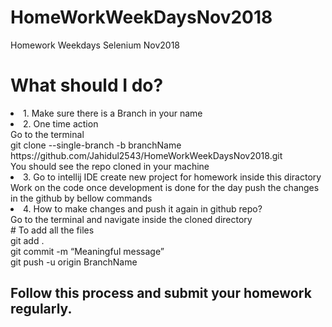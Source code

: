 # HomeWorkWeekDaysNov2018
Homework Weekdays Selenium Nov2018
<h1>What should I do?</h2>
<oi>
  <li>1. Make sure there is a Branch in your name</li>
  <li>2. One time action <br>
      Go to the terminal<br>
      git clone --single-branch -b branchName https://github.com/Jahidul2543/HomeWorkWeekDaysNov2018.git <br>
      You should see the repo cloned in your machine
  </li>
  
  <li> 3. Go to intellij IDE create new project for homework inside this diractory </br>
          Work on the code once development is done for the day push the changes in the github by bellow commands
  </li>
  
  <li>4. How to make changes and push it again in github repo? </br>
    Go to the terminal and navigate inside the cloned directory</br>
    # To add all the files</br>
git add . </br>
git commit -m “Meaningful message” </br>
git push -u origin BranchName </br>
   </li>
 
</ol>

<h2>Follow this process and submit your homework regularly.</h2>
